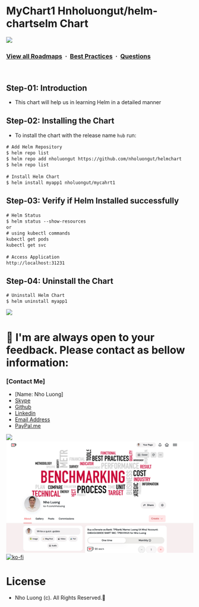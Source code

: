 # MyChart1 Hnholuongut/helm-chartselm Chart

![](https://i.imgur.com/waxVImv.png)
### [View all Roadmaps](https://github.com/nholuongut/all-roadmaps) &nbsp;&middot;&nbsp; [Best Practices](https://github.com/nholuongut/all-roadmaps/blob/main/public/best-practices/) &nbsp;&middot;&nbsp; [Questions](https://www.linkedin.com/in/nholuong/)
<br/>

## Step-01: Introduction
- This chart will help us in learning Helm in a detailed manner

## Step-02: Installing the Chart
- To install the chart with the release name `hub` run:
```t
# Add Helm Repository
$ helm repo list
$ helm repo add nholuongut https://github.com/nholuongut/helmchart
$ helm repo list

# Install Helm Chart
$ helm install myapp1 nholuongut/mycahrt1
```

## Step-03: Verify if Helm Installed successfully
```t
# Helm Status
$ helm status --show-resources
or
# using kubectl commands
kubectl get pods
kubectl get svc

# Access Application
http://localhost:31231
```

## Step-04: Uninstall the Chart
```t
# Uninstall Helm Chart
$ helm uninstall myapp1
```

![](https://i.imgur.com/waxVImv.png)
# 🚀 I'm are always open to your feedback.  Please contact as bellow information:
### [Contact Me]
* [Name: Nho Luong]
* [Skype](luongutnho_skype)
* [Github](https://github.com/nholuongut/)
* [Linkedin](https://www.linkedin.com/in/nholuong/)
* [Email Address](luongutnho@hotmail.com)
* [PayPal.me](https://www.paypal.com/paypalme/nholuongut)

![](https://i.imgur.com/waxVImv.png)
![](Donate.png)
[![ko-fi](https://ko-fi.com/img/githubbutton_sm.svg)](https://ko-fi.com/nholuong)

# License
* Nho Luong (c). All Rights Reserved.🌟